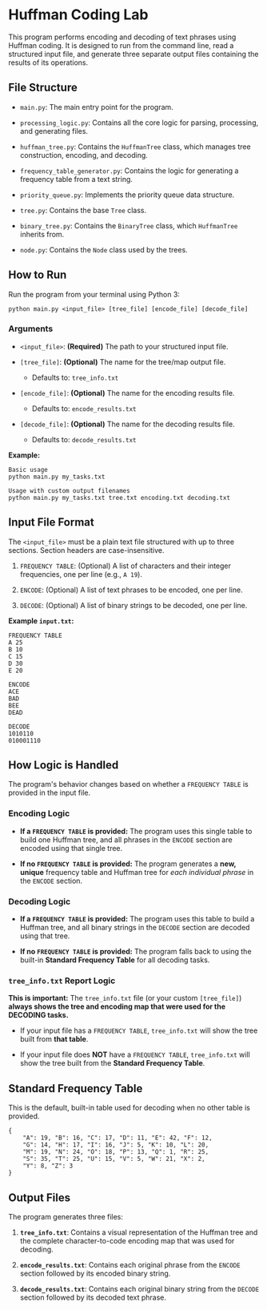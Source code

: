 # Huffman Coding Lab

This program performs encoding and decoding of text phrases using Huffman coding. It is designed to run from the command line, read a structured input file, and generate three separate output files containing the results of its operations.

## File Structure

* `main.py`: The main entry point for the program.

* `processing_logic.py`: Contains all the core logic for parsing, processing, and generating files.

* `huffman_tree.py`: Contains the `HuffmanTree` class, which manages tree construction, encoding, and decoding.

* `frequency_table_generator.py`: Contains the logic for generating a frequency table from a text string.

* `priority_queue.py`: Implements the priority queue data structure.

* `tree.py`: Contains the base `Tree` class.

* `binary_tree.py`: Contains the `BinaryTree` class, which `HuffmanTree` inherits from.

* `node.py`: Contains the `Node` class used by the trees.

## How to Run

Run the program from your terminal using Python 3:

```
python main.py <input_file> [tree_file] [encode_file] [decode_file]
```

### Arguments

* `<input_file>`: **(Required)** The path to your structured input file.

* `[tree_file]`: **(Optional)** The name for the tree/map output file.

  * Defaults to: `tree_info.txt`

* `[encode_file]`: **(Optional)** The name for the encoding results file.

  * Defaults to: `encode_results.txt`

* `[decode_file]`: **(Optional)** The name for the decoding results file.

  * Defaults to: `decode_results.txt`

**Example:**
```
Basic usage
python main.py my_tasks.txt

Usage with custom output filenames
python main.py my_tasks.txt tree.txt encoding.txt decoding.txt
```

## Input File Format

The `<input_file>` must be a plain text file structured with up to three sections. Section headers are case-insensitive.

1. `FREQUENCY TABLE`: (Optional) A list of characters and their integer frequencies, one per line (e.g., `A 19`).

2. `ENCODE`: (Optional) A list of text phrases to be encoded, one per line.

3. `DECODE`: (Optional) A list of binary strings to be decoded, one per line.

**Example `input.txt`:**
```
FREQUENCY TABLE 
A 25 
B 10 
C 15 
D 30 
E 20

ENCODE 
ACE 
BAD 
BEE 
DEAD

DECODE 
1010110 
010001110
```

## How Logic is Handled

The program's behavior changes based on whether a `FREQUENCY TABLE` is provided in the input file.

### Encoding Logic

* **If a `FREQUENCY TABLE` is provided:** The program uses this single table to build one Huffman tree, and all phrases in the `ENCODE` section are encoded using that single tree.

* **If no `FREQUENCY TABLE` is provided:** The program generates a **new, unique** frequency table and Huffman tree for *each individual phrase* in the `ENCODE` section.

### Decoding Logic

* **If a `FREQUENCY TABLE` is provided:** The program uses this table to build a Huffman tree, and all binary strings in the `DECODE` section are decoded using that tree.

* **If no `FREQUENCY TABLE` is provided:** The program falls back to using the built-in **Standard Frequency Table** for all decoding tasks.

### `tree_info.txt` Report Logic

**This is important:** The `tree_info.txt` file (or your custom `[tree_file]`) **always shows the tree and encoding map that were used for the DECODING tasks.**

* If your input file has a `FREQUENCY TABLE`, `tree_info.txt` will show the tree built from **that table**.

* If your input file does **NOT** have a `FREQUENCY TABLE`, `tree_info.txt` will show the tree built from the **Standard Frequency Table**.

## Standard Frequency Table

This is the default, built-in table used for decoding when no other table is provided.

```
{ 
    "A": 19, "B": 16, "C": 17, "D": 11, "E": 42, "F": 12, 
    "G": 14, "H": 17, "I": 16, "J": 5, "K": 10, "L": 20, 
    "M": 19, "N": 24, "O": 18, "P": 13, "Q": 1, "R": 25, 
    "S": 35, "T": 25, "U": 15, "V": 5, "W": 21, "X": 2, 
    "Y": 8, "Z": 3 
}
```

## Output Files

The program generates three files:

1. **`tree_info.txt`**: Contains a visual representation of the Huffman tree and the complete character-to-code encoding map that was used for decoding.

2. **`encode_results.txt`**: Contains each original phrase from the `ENCODE` section followed by its encoded binary string.

3. **`decode_results.txt`**: Contains each original binary string from the `DECODE` section followed by its decoded text phrase.